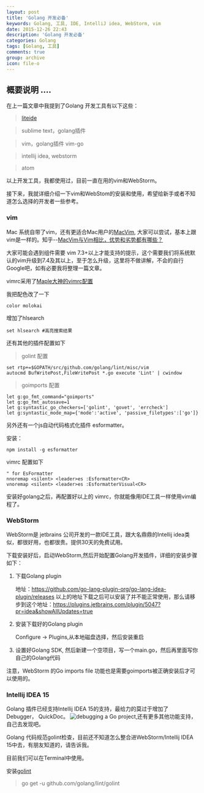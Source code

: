 ```yaml
---
layout: post
title: 'Golang 开发必备'
keywords: Golang, 工具, IDE, IntelliJ idea, WebStorm, vim
date: 2015-12-26 22:43
description: 'Golang 开发必备'
categories: Golang
tags: [Golang, 工具]
comments: true
group: archive
icon: file-o
---
```


概要说明
....
----
在上一篇文章中我提到了Golang 开发工具有以下这些：

> [liteide](https://github.com/visualfc/liteide)

> sublime text，golang插件

> vim，golang插件 vim-go

> intellij idea, webstorm

> atom

以上开发工具，我都使用过，目前一直在用的vim和WebStorm。

<!--more-->

接下来，我就详细介绍一下vim和WebStom的安装和使用，希望给新手或者不知道怎么选择的开发者一些参考。

### vim ###

Mac 系统自带了vim，还有更适合Mac用户的[MacVim](https://github.com/b4winckler/macvim), 大家可以尝试，基本上跟vim是一样的。知乎--[MacVim与Vim相比，优势和劣势都有哪些？](https://www.zhihu.com/question/20020306)

大家可能会遇到组件需要 vim 7.3+以上才能支持的提示，这个需要我们将系统默认的vim升级到7.4及其以上，至于怎么升级，这里将不做讲解，不会的自行Google吧，如有必要我将整理一篇文章。

vimrc采用了[Maple大神的vimrc配置](https://github.com/humiaozuzu/dot-vimrc)

我把配色改了一下

	color molokai

增加了hlsearch

	set hlsearch #高亮搜索结果


还有其他的插件配置如下

>golint 配置

	set rtp+=$GOPATH/src/github.com/golang/lint/misc/vim
	autocmd BufWritePost,FileWritePost *.go execute 'Lint' | cwindow

>goimports 配置

	let g:go_fmt_command="goimports"
	let g:go_fmt_autosave=1
	let g:syntastic_go_checkers=['golint', 'govet', 'errcheck']
	let g:syntastic_mode_map={'mode':'active', 'passive_filetypes':['go']}

另外还有一个js自动代码格式化插件 esformatter。

安装：

`npm install -g esformatter`

vimrc 配置如下

	" for EsFormatter
	nnoremap <silent> <leader>es :Esformatter<CR>
	vnoremap <silent> <leader>es :EsformatterVisual<CR>

安装好golang之后，再配置好以上的 vimrc，你就能像用IDE工具一样使用vim编程了。

### WebStorm ###

WebStorm是 jetbrains 公司开发的一款IDE工具，跟大名鼎鼎的Intellij idea类似，都很好用，也都很贵。提供30天的免费试用。

下载安装好后，启动WebStorm,然后开始配置Golang开发插件，详细的安装步骤如下：

1. 下载Golang plugin

	地址：https://github.com/go-lang-plugin-org/go-lang-idea-plugin/releases
	以上的地址下载之后可以安装了并不能正常使用，那么请移步到这个地址：https://plugins.jetbrains.com/plugin/5047?pr=idea&showAllUpdates=true

2. 安装下载好的Golang plugin
	
	Configure -> Plugins,从本地磁盘选择，然后安装重启

3. 设置好Golang SDK, 然后新建一个空项目，写一个main.go，然后再里面写你自己的Golang代码

注意，WebStorm 的Go imports file 功能也是需要goimports被正确安装后才可以使用的。

### Intellij IDEA 15 ###

Golang 插件已经支持Intellij IDEA 15的支持，最给力的莫过于增加了 Debugger， QuickDoc。
![debugging a Go project](https://cloud.githubusercontent.com/assets/140920/11431045/f5eb28ac-94a0-11e5-83bb-1b00f7419ea3.png),还有更多其他功能支持，自己去发现吧。

Golang 代码规范golint检查，目前还不知道怎么整合进WebStorm/Intellij IDEA 15中去，有朋友知道的，请告诉我。

目前我们可以在Terminal中使用。

安装[golint](https://github.com/golang/lint)

> go get -u github.com/golang/lint/golint

